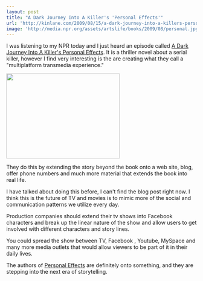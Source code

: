 ```yaml
---
layout: post
title: "A Dark Journey Into A Killer's 'Personal Effects'"
url: 'http://kinlane.com/2009/08/15/a-dark-journey-into-a-killers-personal-effects/'
image: 'http://media.npr.org/assets/artslife/books/2009/08/personal.jpg?t=1250271503&amp;s=2'
---
```


I was listening to my NPR today and I just heard an episode called [A Dark Journey Into A Killer's Personal Effects][1]. It is a thriller novel about a serial killer, however I find very interesting is the are creating what they call a "multiplatform transmedia experience."

[<img class="alignright" title="Personal Effects" src="http://media.npr.org/assets/artslife/books/2009/08/personal.jpg?t=1250271503&amp;s=2" alt="" width="300" height="225" />][1]

They do this by extending the story beyond the book onto a web site, blog, offer phone numbers and much more material that extends the book into real life.

I have talked about doing this before, I can't find the blog post right now. I think this is the future of TV and movies is to mimic more of the social and communication patterns we utilize every day.

Production companies should extend their tv shows into Facebook characters and break up the linear nature of the show and allow users to get involved with different characters and story lines.

You could spread the show between TV, Facebook , Youtube, MySpace and many more media outlets that would allow viewers to be part of it in their daily lives.

The authors of [Personal Effects][2] are definitely onto something, and they are stepping into the next era of storytelling.

   [1]: http://www.npr.org/templates/story/story.php?storyId=111892696
   [2]: Personal%20Effects
